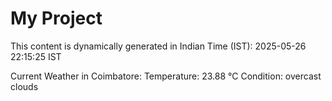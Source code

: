# My Project

This content is dynamically generated in Indian Time (IST): 2025-05-26 22:15:25 IST


Current Weather in Coimbatore:
Temperature: 23.88 °C
Condition: overcast clouds
